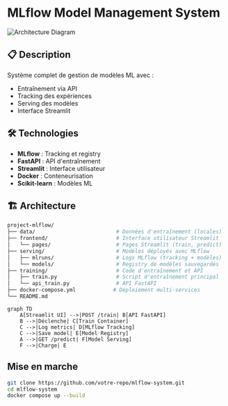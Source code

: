 # MLflow Model Management System

![Architecture Diagram](./architecture.png)

## 📋 Description
Système complet de gestion de modèles ML avec :
- Entraînement via API
- Tracking des expériences
- Serving des modèles
- Interface Streamlit

## 🛠️ Technologies
- **MLflow** : Tracking et registry
- **FastAPI** : API d'entraînement
- **Streamlit** : Interface utilisateur
- **Docker** : Conteneurisation
- **Scikit-learn** : Modèles ML

## 🏗️ Architecture

```bash
project-mlflow/
├── data/                          # Données d'entraînement (locales)
├── frontend/                      # Interface utilisateur Streamlit
│   └── pages/                     # Pages Streamlit (train, predict)
├── serving/                       # Modèles déployés avec MLflow
│   ├── mlruns/                    # Logs MLflow (tracking + modèles)
│   └── models/                    # Registry de modèles sauvegardés
├── training/                      # Code d'entraînement et API
│   ├── train.py                   # Script d'entraînement principal
│   └── api_train.py               # API FastAPI
├── docker-compose.yml            # Déploiement multi-services
└── README.md
```

```mermaid
graph TD
    A[Streamlit UI] -->|POST /train| B[API FastAPI]
    B -->|Déclenche| C[Train Container]
    C -->|Log metrics| D[MLflow Tracking]
    C -->|Save model| E[Model Registry]
    A -->|GET /predict| F[Model Serving]
    F -->|Charge| E
```

## Mise en marche 
```bash
git clone https://github.com/votre-repo/mlflow-system.git
cd mlflow-system
docker compose up --build
```